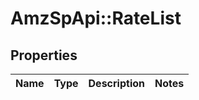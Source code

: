 # AmzSpApi::RateList

## Properties
Name | Type | Description | Notes
------------ | ------------- | ------------- | -------------

